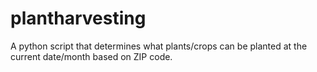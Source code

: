 # plantharvesting
A python script that determines what plants/crops can be planted at the current date/month based on ZIP code.
